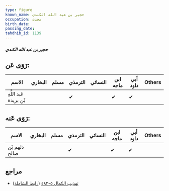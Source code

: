 ```yaml
---
type: figure
known_name: حجير بن عبد الله الكندي
occupation: محدث
birth_date:
passing_date:
tahdhib_id: 1139
---
```

##### حجير بن عبد الله الكندي

## رَوَى عَن:
| الاسم                  | البخاري | مسلم | الترمذي | النسائي | ابن ماجه | أبي داود | Others |
| ---------------------- | ------- | ---- | ------- | ------- | -------- | -------- | ------ |
| عَبد اللَّهِ بْن بريدة |         |      | ✔       |         | ✔        | ✔        |        |
## رَوَى عَنه:
| الاسم         | البخاري | مسلم | الترمذي | النسائي | ابن ماجه | أبي داود | Others |
| ------------- | ------- | ---- | ------- | ------- | -------- | -------- | ------ |
| دلهم بْن صالح |         |      | ✔       |         | ✔        | ✔        |        |
## مراجع
- [تهذيب الكمال ٥-٤٨٢](obsidian://open?vault=Tahdhib-al-Kamal&file=Figures/١١٣٩-حجير%20بن%20عبد%20الله%20الكندي) ([رابط الشاملة](https://shamela.ws/book/3722/2560))